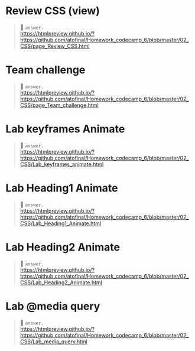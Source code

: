 # Review CSS (view)  
> 📙 `answer.`  
https://htmlpreview.github.io/?https://github.com/atofinal/Homework_codecamp_6/blob/master/02_CSS/page_Review_CSS.html

# Team challenge  
> 📙 `answer.`  
https://htmlpreview.github.io/?https://github.com/atofinal/Homework_codecamp_6/blob/master/02_CSS/page_Team_challenge.html

# Lab keyframes Animate  
> 📙 `answer.`  
https://htmlpreview.github.io/?https://github.com/atofinal/Homework_codecamp_6/blob/master/02_CSS/Lab_keyframes_animate.html

# Lab Heading1 Animate  
> 📙 `answer.`  
https://htmlpreview.github.io/?https://github.com/atofinal/Homework_codecamp_6/blob/master/02_CSS/Lab_Heading1_Animate.html

# Lab Heading2 Animate  
> 📙 `answer.`  
https://htmlpreview.github.io/?https://github.com/atofinal/Homework_codecamp_6/blob/master/02_CSS/Lab_Heading2_Animate.html

# Lab @media query  
> 📙 `answer.`  
https://htmlpreview.github.io/?https://github.com/atofinal/Homework_codecamp_6/blob/master/02_CSS/Lab_media_query.html